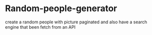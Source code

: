 # Random-people-generator
create a random people with picture paginated  and also have a search engine that been fetch from an API
